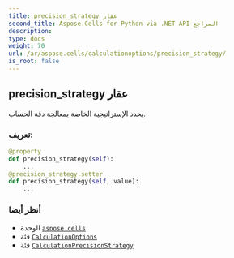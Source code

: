 ```yaml
---
title: precision_strategy عقار
second_title: Aspose.Cells for Python via .NET API المراجع
description:
type: docs
weight: 70
url: /ar/aspose.cells/calculationoptions/precision_strategy/
is_root: false
---
```

##  precision_strategy عقار

يحدد الإستراتيجية الخاصة بمعالجة دقة الحساب.
###  تعريف:
```python
@property
def precision_strategy(self):
    ...
@precision_strategy.setter
def precision_strategy(self, value):
    ...
```

###  أنظر أيضا
* الوحدة [`aspose.cells`](../../)
* فئة [`CalculationOptions`](/cells/python-net/ar/aspose.cells/calculationoptions)
* فئة [`CalculationPrecisionStrategy`](/cells/python-net/ar/aspose.cells/calculationprecisionstrategy)
